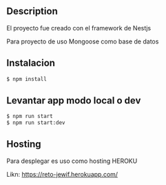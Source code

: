 ## Description

El proyecto fue creado con el framework de Nestjs

Para proyecto de uso Mongoose como base de datos

## Instalacion

```bash
$ npm install
```

## Levantar app modo local o dev

```bash
$ npm run start
$ npm run start:dev
```
## Hosting
Para desplegar es uso como hosting HEROKU

Likn: https://reto-jewif.herokuapp.com/
